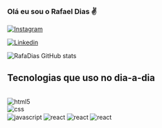 ### Olá eu sou o Rafael Dias ✌️

[![Instagram](https://img.shields.io/badge/Instagram-E4405F?style=for-the-badge&logo=instagram&logoColor=white)](https://instagram.com/rafael_moraes_88)

[![Linkedin](https://img.shields.io/badge/LinkedIn-0077B5?style=for-the-badge&logo=linkedin&logoColor=white)](https://linkedin.com/in/rafaelmdias88/)

![RafaDias GitHub stats](https://github-readme-stats.vercel.app/api?username=RafaelMoraesDias&show_icons=true&theme=radical)

## Tecnologias que uso no dia-a-dia
<div style="display: inline_block"><br/>
<img align="center" alt="html5" src="https://img.shields.io/badge/HTML5-E34F26?style=for-the-badge&logo=html5&logoColor=white"><br/>
<img align="center" alt="css" src="https://img.shields.io/badge/CSS3-1572B6?style=for-the-badge&logo=css3&logoColor=white"><br/>
<img align="center" alt="javascript" src="https://img.shields.io/badge/JavaScript-F7DF1E?style=for-the-badge&logo=javascript&logoColor=black">
<img align="center" alt="react" src="https://img.shields.io/badge/React-20232A?style=for-the-badge&logo=react&logoColor=61DAFB">
<img align="center" alt="react" src="https://img.shields.io/badge/MySQL-005C84?style=for-the-badge&logo=mysql&logoColor=white">
<img align="center" alt="react" src="https://img.shields.io/badge/Express.js-404D59?style=for-the-badge">
</div>
